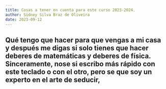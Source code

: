 ```yaml
---
title: Cosas a tener en cuenta para este curso 2023-2024.
author: Sidney Silva Braz de Oliveira
date: 2023-09-12
---
```


## Qué tengo que hacer para que vengas a mi casa y después me digas si solo tienes que hacer deberes de matemáticas y deberes de física. Sinceramente, nose si escribo más rápido con este teclado o con el otro, pero se que soy un experto en el arte de seducir,
